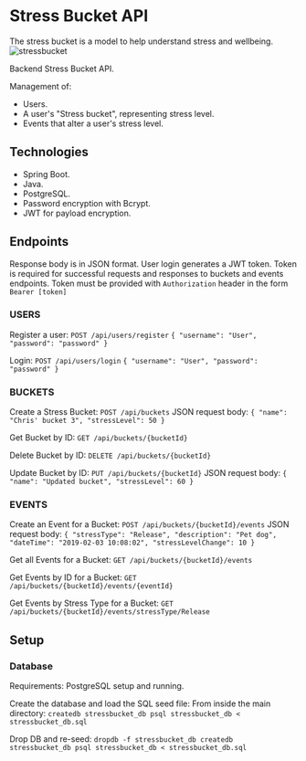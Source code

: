 # Stress Bucket API
The stress bucket is a model to help understand stress and wellbeing.
![stressbucket](https://mhukcdn.s3.eu-west-2.amazonaws.com/wp-content/uploads/2018/06/29152418/stress-bucketforblog-722x434.png)

Backend Stress Bucket API.

Management of:
- Users.
- A user's "Stress bucket", representing stress level.
- Events that alter a user's stress level.

## Technologies

- Spring Boot.
- Java.
- PostgreSQL.
- Password encryption with Bcrypt.
- JWT for payload encryption.


## Endpoints
Response body is in JSON format.
User login generates a JWT token.
Token is required for successful requests and responses to buckets and events endpoints.
Token must be provided with `Authorization` header in the form `Bearer [token]`

### USERS
Register a user:
`POST /api/users/register`
`{
"username": "User",
"password": "password"
}`

Login:
`POST /api/users/login`
`{
"username": "User",
"password": "password"
}`

### BUCKETS
Create a Stress Bucket: 
`POST /api/buckets`
JSON request body:
`{
"name": "Chris' bucket 3",
"stressLevel": 50
}`

Get Bucket by ID:
`GET /api/buckets/{bucketId}`

Delete Bucket by ID:
`DELETE /api/buckets/{bucketId}`

Update Bucket by ID:
`PUT /api/buckets/{bucketId}`
JSON request body:
`{
"name": "Updated bucket",
"stressLevel": 60
}`

### EVENTS
Create an Event for a Bucket:
`POST /api/buckets/{bucketId}/events`
JSON request body:
`{
"stressType": "Release",
"description": "Pet dog",
"dateTime": "2019-02-03 10:08:02",
"stressLevelChange": 10
}`

Get all Events for a Bucket:
`GET /api/buckets/{bucketId}/events`

Get Events by ID for a Bucket:
`GET /api/buckets/{bucketId}/events/{eventId}`

Get Events by Stress Type for a Bucket:
`GET /api/buckets/{bucketId}/events/stressType/Release`


## Setup

### Database
Requirements: PostgreSQL setup and running.

Create the database and load the SQL seed file:
From inside the main directory:
`createdb stressbucket_db
psql stressbucket_db < stressbucket_db.sql`

Drop DB and re-seed:
`dropdb -f stressbucket_db
createdb stressbucket_db
psql stressbucket_db < stressbucket_db.sql`